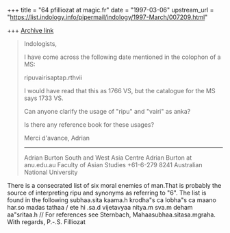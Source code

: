 +++
title = "64 pfilliozat at magic.fr"
date = "1997-03-06"
upstream_url = "https://list.indology.info/pipermail/indology/1997-March/007209.html"

+++
[Archive link](https://list.indology.info/pipermail/indology/1997-March/007209.html)

>Indologists,
>
>I have come across the following date mentioned in the colophon of a MS:
>
>ripuvairisaptap.rthvii
>
>
>I would have read that this as 1766 VS, but the catalogue for the MS says
>1733 VS.
>
>Can anyone clarify the usage of "ripu" and "vairi" as anka?
>
>Is there any reference book for these usages?
>
>Merci d'avance,
>Adrian
>
>_______________________________________________________________
>Adrian Burton                      South and West Asia Centre
>Adrian Burton at anu.edu.au   Faculty of Asian Studies
>+61-6-279 8241                   Australian National University

There is a consecrated list of six moral enemies of man.That is probably
the source of interpreting ripu and synonyms as referring to "6". The list
is found in the following subhaa.sita
kaama.h krodha"s ca lobha"s ca maano har.so madas tathaa /
ete hi .sa.d vijetavyaa nitya.m sva.m deham aa"sritaa.h //
For references see Sternbach, Mahaasubhaa.sitasa.mgraha.
With regards,
P.-.S. Filliozat






